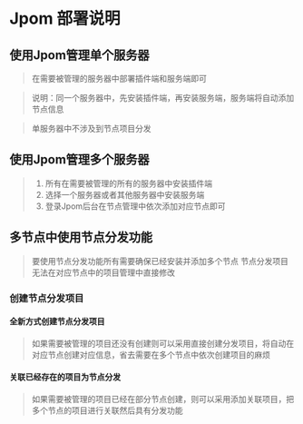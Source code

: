 # Jpom 部署说明

## 使用Jpom管理单个服务器

> 在需要被管理的服务器中部署插件端和服务端即可

> 说明：同一个服务器中，先安装插件端，再安装服务端，服务端将自动添加节点信息

> 单服务器中不涉及到节点项目分发

## 使用Jpom管理多个服务器

> 1. 所有在需要被管理的所有的服务器中安装插件端
> 2. 选择一个服务器或者其他服务器中安装服务端
> 3. 登录Jpom后台在节点管理中依次添加对应节点即可


## 多节点中使用节点分发功能

> 要使用节点分发功能所有需要确保已经安装并添加多个节点
> 节点分发项目无法在对应节点中的项目管理中直接修改

### 创建节点分发项目

#### 全新方式创建节点分发项目

> 如果需要被管理的项目还没有创建则可以采用直接创建分发项目，将自动在对应节点创建对应信息，省去需要在多个节点中依次创建项目的麻烦

#### 关联已经存在的项目为节点分发

> 如果需要被管理的项目已经在部分节点创建，则可以采用添加关联项目，把多个节点的项目进行关联然后具有分发功能   